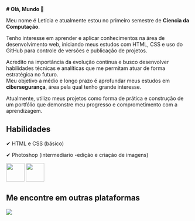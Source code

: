 **# Olá, Mundo 👋**


Meu nome é Letícia e atualmente estou no primeiro semestre de **Ciencia da Computação**.  

Tenho interesse em aprender e aplicar conhecimentos na área de desenvolvimento web, iniciando meus estudos com HTML, CSS e uso do GitHub para controle de versões e publicação de projetos.

Acredito na importância da evolução contínua e busco desenvolver habilidades técnicas e analíticas que me permitam atuar de forma estratégica no futuro.  
Meu objetivo a médio e longo prazo é aprofundar meus estudos em **cibersegurança**, área pela qual tenho grande interesse.

Atualmente, utilizo meus projetos como forma de prática e construção de um portfólio que demonstre meu progresso e comprometimento com a aprendizagem.

## Habilidades
✔ HTML e CSS (básico)

✔ Photoshop (intermediario -edição e criação de imagens)

<div style ="display inline">
<img width='50 ' height='50 ' src="https://cdn.jsdelivr.net/gh/devicons/devicon@latest/icons/photoshop/photoshop-original.svg" />
<img width='50 ' height='50 ' src="https://cdn.jsdelivr.net/gh/devicons/devicon@latest/icons/html5/html5-original.svg" />

## Me encontre em outras plataformas

<a href="https://www.linkedin.com/in/leticia-ferraz-66936737a/" ><img src="https://img.shields.io/badge/linkedin-%230077B5.svg?style=for-the-badge&logo=linkedin&logoColor=white" /></a>
